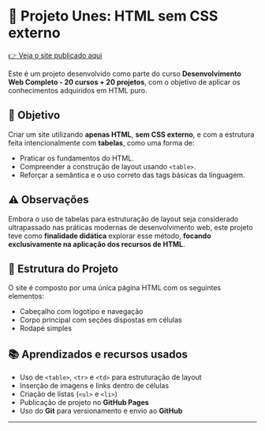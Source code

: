 # 📄 Projeto Unes: HTML sem CSS externo

[👉 Veja o site publicado aqui](https://lais-viana.github.io/projeto-unes/)

Este é um projeto desenvolvido como parte do curso **Desenvolvimento Web Completo - 20 cursos + 20 projetos**, com o objetivo de aplicar os conhecimentos adquiridos em HTML puro.

## 🎯 Objetivo

Criar um site utilizando **apenas HTML**, **sem CSS externo**, e com a estrutura feita intencionalmente com **tabelas**, como uma forma de:

* Praticar os fundamentos do HTML.
* Compreender a construção de layout usando `<table>`.
* Reforçar a semântica e o uso correto das tags básicas da linguagem.

## ⚠️ Observações

Embora o uso de tabelas para estruturação de layout seja considerado ultrapassado nas práticas modernas de desenvolvimento web, este projeto teve como **finalidade didática** explorar esse método, **focando exclusivamente na aplicação dos recursos de HTML**.

## 📁 Estrutura do Projeto

O site é composto por uma única página HTML com os seguintes elementos:

* Cabeçalho com logotipo e navegação
* Corpo principal com seções dispostas em células
* Rodapé simples 

## 📚 Aprendizados e recursos usados

* Uso de `<table>`, `<tr>` e `<td>` para estruturação de layout
* Inserção de imagens e links dentro de células
* Criação de listas (`<ul>` e `<li>`)
* Publicação de projeto no **GitHub Pages**
* Uso do **Git** para versionamento e envio ao **GitHub**

---
